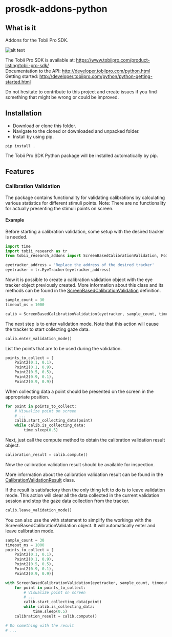 # prosdk-addons-python

## What is it
Addons for the Tobii Pro SDK.

![alt text](https://www.tobiipro.com/imagevault/publishedmedia/6rkt3jb83qlottsfh1ts/Tobii-Pro-SDK-with-VR-3_1-banner.jpg)


The Tobii Pro SDK is available at: https://www.tobiipro.com/product-listing/tobii-pro-sdk/ <br/>
Documentation to the API: http://developer.tobiipro.com/python.html
Getting started: http://developer.tobiipro.com/python/python-getting-started.html

Do not hesitate to contribute to this project and create issues if you find something that might be wrong or could be improved.

## Installation

* Download or clone this folder.
* Navigate to the cloned or downloaded and unpacked folder.
* Install by using pip.
```
pip install .
```

The Tobii Pro SDK Python package will be installed automatically by pip.

## Features

### Calibration Validation

The package contains functionality for validating calibrations by calculating various statistics for different
stimuli points. Note: There are no functionality for actually presenting the stimuli points on screen.

#### Example
Before starting a calibration validation, some setup with the desired tracker is needed.

```python
import time
import tobii_research as tr
from tobii_research_addons import ScreenBasedCalibrationValidation, Point2

eyetracker_address = 'Replace the address of the desired tracker'
eyetracker = tr.EyeTracker(eyetracker_address)
```

Now it is possible to create a calibration validation object with the eye tracker object previously created.
More information about this class and its methods can be found in the [ScreenBasedCalibrationValidation](./source/ScreenBasedCalibrationValidation.py) definition.

```python
sample_count = 30
timeout_ms = 1000

calib = ScreenBasedCalibrationValidation(eyetracker, sample_count, timeout_ms)
```

The next step is to enter validation mode. Note that this action will cause the tracker to start collecting gaze data.

```python
calib.enter_validation_mode()
```

List the points that are to be used during the validation.

```python
points_to_collect = [
    Point2(0.1, 0.1),
    Point2(0.1, 0.9),
    Point2(0.5, 0.5),
    Point2(0.9, 0.1),
    Point2(0.9, 0.9)]
```

When collecting data a point should be presented on the screen in the appropriate position.

```python
for point in points_to_collect:
    # Visualize point on screen
    # ...
    calib.start_collecting_data(point)
    while calib.is_collecting_data:
        time.sleep(0.5)
```

Next, just call the compute method to obtain the calibration validation result object.

```python
calibration_result = calib.compute()
```

Now the calibration validation result should be available for inspection.

More information about the calibration validation result can be found in the [CalibrationValidationResult](./source/ScreenBasedCalibrationValidation.py) class.

If the result is satisfactory then the only thing left to do is to leave validation mode.
This action will clear all the data collected in the current validation session and stop the gaze data collection
from the tracker.

```python
calib.leave_validation_mode()
```

You can also use the with statement to simplify the workings with the ScreenBasedCalibrationValidation object. It will
automatically enter and leave calibration mode.

```python
sample_count = 30
timeout_ms = 1000
points_to_collect = [
    Point2(0.1, 0.1),
    Point2(0.1, 0.9),
    Point2(0.5, 0.5),
    Point2(0.9, 0.1),
    Point2(0.9, 0.9)]

with ScreenBasedCalibrationValidation(eyetracker, sample_count, timeout_ms) as calib:
    for point in points_to_collect:
        # Visualize point on screen
        # ...
        calib.start_collecting_data(point)
        while calib.is_collecting_data:
            time.sleep(0.5)
    calibration_result = calib.compute()

# Do something with the result
# ...
```
